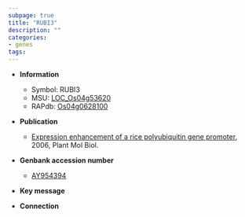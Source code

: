 ```yaml
---
subpage: true
title: "RUBI3"
description: ""
categories:
- genes
tags: 
---
```


* **Information**  
    + Symbol: RUBI3  
    + MSU: [LOC_Os04g53620](http://rice.plantbiology.msu.edu/cgi-bin/ORF_infopage.cgi?orf=LOC_Os04g53620)  
    + RAPdb: [Os04g0628100](http://rapdb.dna.affrc.go.jp/viewer/gbrowse_details/irgsp1?name=Os04g0628100)  

* **Publication**  
    + [Expression enhancement of a rice polyubiquitin gene promoter](http://www.ncbi.nlm.nih.gov/pubmed?term=Expression+enhancement+of+a+rice+polyubiquitin+gene+promoter%5BTitle%5D), 2006, Plant Mol Biol.

* **Genbank accession number**  
    + [AY954394](http://www.ncbi.nlm.nih.gov/nuccore/AY954394)

* **Key message**  

* **Connection**  



